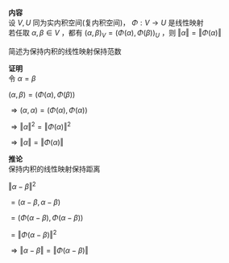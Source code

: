**内容**  
设 $V,U$ 同为实内积空间(复内积空间)， $\Phi:V\to U$ 是线性映射  
若任取 $\alpha,\beta\in V$ ，都有 $(\alpha,\beta)_V=(\Phi(\alpha),\Phi(\beta))_U$ ，则 $\Vert\alpha\Vert=\Vert\Phi(\alpha)\Vert$  
  
简述为保持内积的线性映射保持范数  
  
**证明**  
令 $\alpha=\beta$  
  
$(\alpha,\beta)=(\Phi(\alpha),\Phi(\beta))$  
  
$\Rightarrow(\alpha,\alpha)=(\Phi(\alpha),\Phi(\alpha))$  
  
$\Rightarrow\Vert\alpha\Vert^2=\Vert\Phi(\alpha)\Vert^2$  
  
$\Rightarrow\Vert\alpha\Vert=\Vert\Phi(\alpha)\Vert$  
  
**推论**  
保持内积的线性映射保持距离  
  
$\Vert\alpha-\beta\Vert^2$  
  
$=(\alpha-\beta,\alpha-\beta)$  
  
$=(\Phi(\alpha-\beta),\Phi(\alpha-\beta))$  
  
$=\Vert\Phi(\alpha-\beta)\Vert^2$  
  
$\Rightarrow\Vert\alpha-\beta\Vert=\Vert\Phi(\alpha-\beta)\Vert$  
